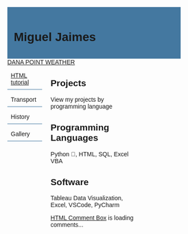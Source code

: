 <html>
<head>
<meta name="viewport" content="width=device-width, initial-scale=1.0">
<style>
* {
  box-sizing: border-box;
}
.menu {
  float: left;
  width: 20%;
}
.menuitem {
  padding: 8px;
  margin-top: 7px;
  border-bottom: 1px solid #4478a0;
}
.main {
  float: left;
  width: 60%;
  padding: 0 20px;
  overflow: hidden;
}
@media only screen and (max-width:800px) {
  /* For tablets: */
  .main {
    width: 80%;
    padding: 0;
  }
  .right {
    width: 100%;
  }
}
@media only screen and (max-width:500px) {
  /* For mobile phones: */
  .menu, .main, .right {
    width: 100%;
  }
}
</style>
</head>
<div style="background-color:#4478a0;padding:15px;">
  <h1>Miguel Jaimes</h1>

</div>

<body style="font-family:Arial;">
    <a class="weatherwidget-io" href="https://forecast7.com/en/33d47n117d70/dana-point/?unit=us" data-label_1="DANA POINT" data-label_2="WEATHER" data-theme="original" >DANA POINT WEATHER</a>
    <script>
    !function(d,s,id){var js,fjs=d.getElementsByTagName(s)[0];if(!d.getElementById(id)){js=d.createElement(s);js.id=id;js.src='https://weatherwidget.io/js/widget.min.js';fjs.parentNode.insertBefore(js,fjs);}}(document,'script','weatherwidget-io-js');
    </script>

<div style="overflow:auto">
  <div class="menu">
    <div class="menuitem"> <a href="https://www.w3schools.com/html/default.asp">HTML tutorial</a> </div>
    <div class="menuitem">Transport</div>
    <div class="menuitem">History</div>
    <div class="menuitem">Gallery</div>
  </div>

  <div class="main">
    <h2>Projects</h2>
    <p>View my projects by programming language</p>
      </p>      
      <div class="flourish-embed flourish-cards" data-src="visualisation/10812031"><script src="https://public.flourish.studio/resources/embed.js"></script></div>
      <h2>Programming Languages</h2>
      <p>Python &#128013;, HTML, SQL, Excel VBA</p>
      <h2>Software</h2>
      <p>Tableau Data Visualization, Excel, VSCode, PyCharm</p>
      <!-- begin wwww.htmlcommentbox.com -->
 <div id="HCB_comment_box"><a href="http://www.htmlcommentbox.com">HTML Comment Box</a> is loading comments...</div>
 <link rel="stylesheet" type="text/css" href="https://www.htmlcommentbox.com/static/skins/bootstrap/twitter-bootstrap.css?v=0" />
 <script type="text/javascript" id="hcb"> /*<!--*/ if(!window.hcb_user){hcb_user={};} (function(){var s=document.createElement("script"), l=hcb_user.PAGE || (""+window.location).replace(/'/g,"%27"), h="https://www.htmlcommentbox.com";s.setAttribute("type","text/javascript");s.setAttribute("src", h+"/jread?page="+encodeURIComponent(l).replace("+","%2B")+"&mod=%241%24wq1rdBcg%24nlI%2FRs6Kb0IEsnaC3wvpX1"+"&opts=16798&num=10&ts=1659499823558");if (typeof s!="undefined") document.getElementsByTagName("head")[0].appendChild(s);})(); /*-->*/ </script>
<!-- end www.htmlcommentbox.com -->
</div>
</body>
</html>
